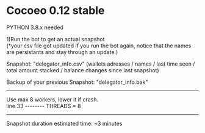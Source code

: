# Cocoeo 0.12 stable
PYTHON 3.8.x needed

1)Run the bot to get an actual snapshot</br>
(*your csv file got updated if you run the bot again, notice that the names are persistants and stay through an update.)</br>


Snapshot: "delegator_info.csv" (wallets adresses / names / last time seen / total amount stacked / balance changes since last snapshot)</br>

Backup of your previous Snapshot: "delegator_info.bak"</br>

--------------------------------------------------------------------------------------------------------

Use max 8 workers, lower it if crash.</br>
line 33  --------   THREADS = 8

--------------------------------------------------------------------------------------------------------

Snapshot duration estimated time: ~3 minutes
